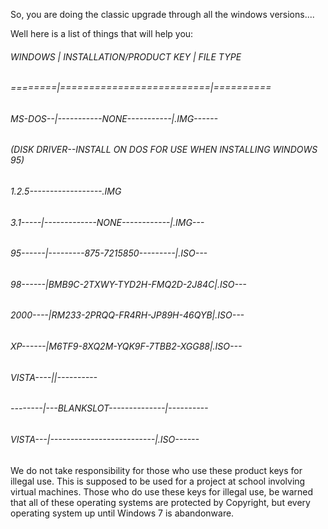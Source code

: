 So, you are doing the classic upgrade through all the windows versions....


Well here is a list of things that will help you:

###### WINDOWS | INSTALLATION/PRODUCT KEY | FILE TYPE
###### ========|==========================|==========
###### MS-DOS--|-----------NONE-----------|.IMG------
###### 
###### (DISK DRIVER--INSTALL ON DOS FOR USE WHEN INSTALLING WINDOWS 95)
###### 1.2.5------------------.IMG
###### 
###### 3.1-----|-------------NONE------------|.IMG---
###### 95------|---------875-7215850---------|.ISO---
###### 98------|BMB9C-2TXWY-TYD2H-FMQ2D-2J84C|.ISO---
###### 2000----|RM233-2PRQQ-FR4RH-JP89H-46QYB|.ISO---
###### XP------|M6TF9-8XQ2M-YQK9F-7TBB2-XGG88|.ISO---
###### VISTA----||----------
###### --------|---BLANKSLOT--------------|----------
###### VISTA---|--------------------------|.ISO------





We do not take responsibility for those who use these product keys for illegal use. This is supposed to be used for a project at school involving virtual machines. Those who do use these keys for illegal use, be warned that all of these operating systems are protected by Copyright, but every operating system up until Windows 7 is abandonware.
